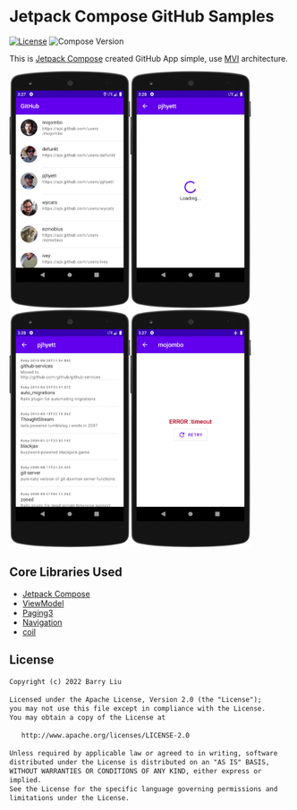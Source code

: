 # Jetpack Compose GitHub Samples

[![License](https://img.shields.io/badge/license-Apache%202.0-blue.svg)](https://github.com/drakeet/MultiType/blob/master/LICENSE)
![Compose Version](https://img.shields.io/badge/Compose-1.1.1-brightgreen)

This is [Jetpack Compose](https://developer.android.com/jetpack) created GitHub App simple, use [MVI](https://developer.android.com/jetpack/compose/architecture) architecture.


<img src="https://raw.githubusercontent.com/BarryLius/Git/master/screenshots/user_screen.png" width=216/><img src="https://raw.githubusercontent.com/BarryLius/Git/master/screenshots/loading_screen.png" width=216/><img src="https://raw.githubusercontent.com/BarryLius/Git/master/screenshots/repos_screen.png" width=216/><img src="https://raw.githubusercontent.com/BarryLius/Git/master/screenshots/error_screen.png" width=216/>


## Core Libraries Used
- [Jetpack Compose](https://developer.android.com/jetpack)
- [ViewModel](https://developer.android.com/topic/libraries/architecture/viewmodel)
- [Paging3](https://developer.android.com/topic/libraries/architecture/paging/v3-overview)
- [Navigation](https://developer.android.com/jetpack/compose/navigation)
- [coil](https://coil-kt.github.io/coil/compose/)

## License
    Copyright (c) 2022 Barry Liu

    Licensed under the Apache License, Version 2.0 (the "License");
    you may not use this file except in compliance with the License.
    You may obtain a copy of the License at

       http://www.apache.org/licenses/LICENSE-2.0

    Unless required by applicable law or agreed to in writing, software
    distributed under the License is distributed on an "AS IS" BASIS,
    WITHOUT WARRANTIES OR CONDITIONS OF ANY KIND, either express or implied.
    See the License for the specific language governing permissions and
    limitations under the License.

[comment]: <> (![maven-central]&#40;https://img.shields.io/maven-central/v/com.drakeet.multitype/multitype.svg&#41;)

